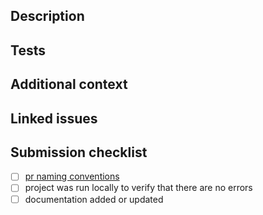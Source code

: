 ## Description

<!-- A clear and concise description of your changes. -->

## Tests

<!--
What did you test? List tests, include snippet from test suites, or write "N/A"
if tests were not needed.
-->

## Additional context

<!--
Add any other information (docs, files, issue references, etc) about the pull
request here.
-->

## Linked issues

<!-- closes #[issue number], fixes #[issue number] -->

## Submission checklist

- [ ] [pr naming conventions][1]
- [ ] project was run locally to verify that there are no errors
- [ ] documentation added or updated

[1]:
  https://github.com/flex-development/dtag-action/blob/main/CONTRIBUTING.md#pull-request-titles
